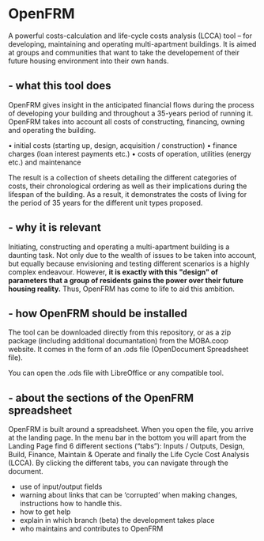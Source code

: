 # OpenFRM
A powerful costs-calculation and life-cycle costs analysis (LCCA) tool – for developing, maintaining and operating multi-apartment buildings. It is aimed at groups and communities that want to take the developement of their future housing environment into their own hands.

## - what this tool does

OpenFRM gives insight in the anticipated financial flows during the process of developing your building and throughout a 35-years period of running it. OpenFRM takes into account all costs of constructing, financing, owning and operating the building.

• initial costs (starting up, design, acquisition / construction)
• finance charges (loan interest payments etc.)
• costs of operation, utilities (energy etc.) and maintenance

The result is a collection of sheets detailing the different categories of costs, their chronological ordering as well as their implications during the lifespan of the building. As a result, it demonstrates  the costs of living for the period of 35 years for the different unit types proposed.

## - why it is relevant

Initiating, constructing and operating a multi-apartment building is a daunting task. Not only due to the wealth of issues to be taken into account, but equally because envisioning and testing different scenarios is a highly complex endeavour. However, **it is exactly with this "design" of parameters that a group of residents gains the power over their future housing reality.** Thus, OpenFRM has come to life to aid this ambition.

## - how OpenFRM should be installed

The tool can be downloaded directly from this repository, or as a zip package (including additional documantation) from the MOBA.coop website. It comes in the form of an .ods file (OpenDocument Spreadsheet file).

You can open the .ods file with LibreOffice or any compatible tool.

## - about the sections of the OpenFRM spreadsheet

OpenFRM is built around a spreadsheet. When you open the file, you arrive at the landing page. In the menu bar in the bottom you will apart from the Landing Page find 6 different sections (“tabs”): Inputs / Outputs, Design, Build, Finance, Maintain & Operate and finally the Life Cycle Cost Analysis (LCCA). By clicking the different tabs, you can navigate through the document.

- use of input/output fields
- warning about links that can be ‘corrupted’ when making changes, instructions how to handle this.
- how to get help
- explain in which branch (beta) the development takes place
- who maintains and contributes to OpenFRM
